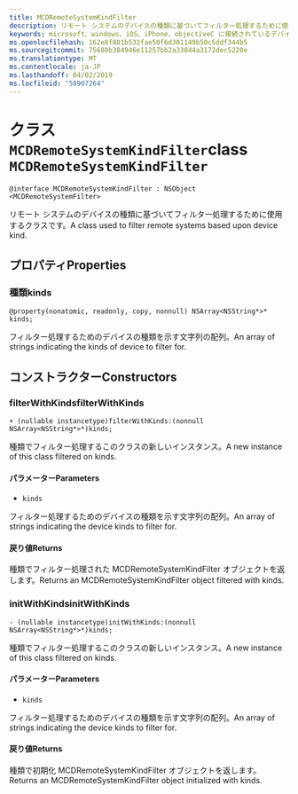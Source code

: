 ```yaml
---
title: MCDRemoteSystemKindFilter
description: リモート システムのデバイスの種類に基づいてフィルター処理するために使用するクラスです。
keywords: microsoft、windows、iOS、iPhone、objectiveC に接続されているデバイス、プロジェクトのローマ
ms.openlocfilehash: 162e8f881b532fae50f6d301149b50c5ddf344b5
ms.sourcegitcommit: 75680b384946e11257bb2a33044a3172dec5220e
ms.translationtype: MT
ms.contentlocale: ja-JP
ms.lasthandoff: 04/02/2019
ms.locfileid: "58907264"
---
```

# <a name="class-mcdremotesystemkindfilter"></a><span data-ttu-id="0c11f-104">クラス `MCDRemoteSystemKindFilter`</span><span class="sxs-lookup"><span data-stu-id="0c11f-104">class `MCDRemoteSystemKindFilter`</span></span> 

```
@interface MCDRemoteSystemKindFilter : NSObject <MCDRemoteSystemFilter>
```  

<span data-ttu-id="0c11f-105">リモート システムのデバイスの種類に基づいてフィルター処理するために使用するクラスです。</span><span class="sxs-lookup"><span data-stu-id="0c11f-105">A class used to filter remote systems based upon device kind.</span></span>

## <a name="properties"></a><span data-ttu-id="0c11f-106">プロパティ</span><span class="sxs-lookup"><span data-stu-id="0c11f-106">Properties</span></span>

### <a name="kinds"></a><span data-ttu-id="0c11f-107">種類</span><span class="sxs-lookup"><span data-stu-id="0c11f-107">kinds</span></span>
`@property(nonatomic, readonly, copy, nonnull) NSArray<NSString*>* kinds;`

<span data-ttu-id="0c11f-108">フィルター処理するためのデバイスの種類を示す文字列の配列。</span><span class="sxs-lookup"><span data-stu-id="0c11f-108">An array of strings indicating the kinds of device to filter for.</span></span>

## <a name="constructors"></a><span data-ttu-id="0c11f-109">コンストラクター</span><span class="sxs-lookup"><span data-stu-id="0c11f-109">Constructors</span></span>

### <a name="filterwithkinds"></a><span data-ttu-id="0c11f-110">filterWithKinds</span><span class="sxs-lookup"><span data-stu-id="0c11f-110">filterWithKinds</span></span>
`+ (nullable instancetype)filterWithKinds:(nonnull NSArray<NSString*>*)kinds;`

<span data-ttu-id="0c11f-111">種類でフィルター処理するこのクラスの新しいインスタンス。</span><span class="sxs-lookup"><span data-stu-id="0c11f-111">A new instance of this class filtered on kinds.</span></span>

#### <a name="parameters"></a><span data-ttu-id="0c11f-112">パラメーター</span><span class="sxs-lookup"><span data-stu-id="0c11f-112">Parameters</span></span> 
* `kinds`

 <span data-ttu-id="0c11f-113">フィルター処理するためのデバイスの種類を示す文字列の配列。</span><span class="sxs-lookup"><span data-stu-id="0c11f-113">An array of strings indicating the device kinds to filter for.</span></span>

#### <a name="returns"></a><span data-ttu-id="0c11f-114">戻り値</span><span class="sxs-lookup"><span data-stu-id="0c11f-114">Returns</span></span>
<span data-ttu-id="0c11f-115">種類でフィルター処理された MCDRemoteSystemKindFilter オブジェクトを返します。</span><span class="sxs-lookup"><span data-stu-id="0c11f-115">Returns an MCDRemoteSystemKindFilter object filtered with kinds.</span></span>

### <a name="initwithkinds"></a><span data-ttu-id="0c11f-116">initWithKinds</span><span class="sxs-lookup"><span data-stu-id="0c11f-116">initWithKinds</span></span>
`- (nullable instancetype)initWithKinds:(nonnull NSArray<NSString*>*)kinds;`

<span data-ttu-id="0c11f-117">種類でフィルター処理するこのクラスの新しいインスタンス。</span><span class="sxs-lookup"><span data-stu-id="0c11f-117">A new instance of this class filtered on kinds.</span></span>

#### <a name="parameters"></a><span data-ttu-id="0c11f-118">パラメーター</span><span class="sxs-lookup"><span data-stu-id="0c11f-118">Parameters</span></span> 
* `kinds` 

<span data-ttu-id="0c11f-119">フィルター処理するためのデバイスの種類を示す文字列の配列。</span><span class="sxs-lookup"><span data-stu-id="0c11f-119">An array of strings indicating the device kinds to filter for.</span></span>

#### <a name="returns"></a><span data-ttu-id="0c11f-120">戻り値</span><span class="sxs-lookup"><span data-stu-id="0c11f-120">Returns</span></span>
<span data-ttu-id="0c11f-121">種類で初期化 MCDRemoteSystemKindFilter オブジェクトを返します。</span><span class="sxs-lookup"><span data-stu-id="0c11f-121">Returns an MCDRemoteSystemKindFilter object initialized with kinds.</span></span>